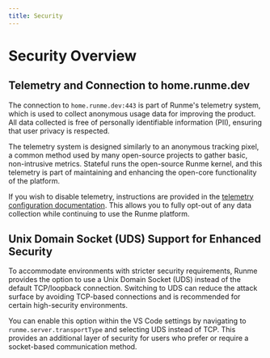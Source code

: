 ```yaml
---
title: Security
---
```


# Security Overview

## Telemetry and Connection to home.runme.dev

The connection to `home.runme.dev:443` is part of Runme's telemetry system, which is used to collect anonymous usage data for improving the product. All data collected is free of personally identifiable information (PII), ensuring that user privacy is respected.

The telemetry system is designed similarly to an anonymous tracking pixel, a common method used by many open-source projects to gather basic, non-intrusive metrics. Stateful runs the open-source Runme kernel, and this telemetry is part of maintaining and enhancing the open-core functionality of the platform.

If you wish to disable telemetry, instructions are provided in the [telemetry configuration documentation](https://docs.runme.dev/configuration/telemetry). This allows you to fully opt-out of any data collection while continuing to use the Runme platform.

## Unix Domain Socket (UDS) Support for Enhanced Security

To accommodate environments with stricter security requirements, Runme provides the option to use a Unix Domain Socket (UDS) instead of the default TCP/loopback connection. Switching to UDS can reduce the attack surface by avoiding TCP-based connections and is recommended for certain high-security environments.

You can enable this option within the VS Code settings by navigating to `runme.server.transportType` and selecting UDS instead of TCP. This provides an additional layer of security for users who prefer or require a socket-based communication method.
